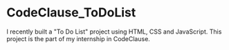 # CodeClause_ToDoList
I recently built a "To Do List" project using HTML, CSS and JavaScript. This project is the part of my internship in CodeClause.
